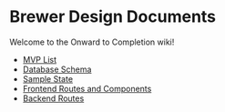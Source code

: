 # Brewer Design Documents
Welcome to the Onward to Completion wiki!

<!-- <future link to herokuapp> -->

* <a href="https://github.com/whitejamesthe2nd/OnwardToCompletetion/wiki/MVP-List">MVP List</a>
* <a href="https://github.com/whitejamesthe2nd/OnwardToCompletetion/wiki/Database-Schema">Database Schema</a>
* <a href="https://github.com/whitejamesthe2nd/OnwardToCompletetion/wiki/State-Shape">Sample State</a>
* <a href="https://github.com/whitejamesthe2nd/OnwardToCompletetion/wiki/Frontend-Routes-and-Components">Frontend Routes and Components</a>
* <a href="https://github.com/whitejamesthe2nd/OnwardToCompletetion/wiki/Backend-Routes">Backend Routes</a>
